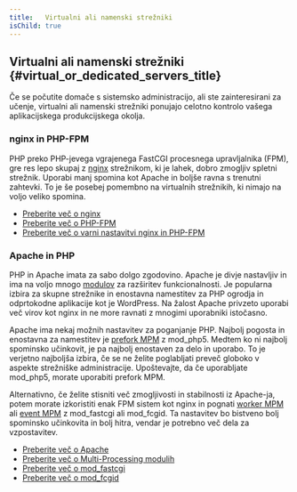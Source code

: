 ```yaml
---
title:   Virtualni ali namenski strežniki
isChild: true
---
```


## Virtualni ali namenski strežniki {#virtual_or_dedicated_servers_title}

Če se počutite domače s sistemsko administracijo, ali ste zainteresirani za učenje, virtualni ali namenski strežniki ponujajo celotno kontrolo vašega aplikacijskega produkcijskega okolja.

### nginx in PHP-FPM

PHP preko PHP-jevega vgrajenega FastCGI procesnega upravljalnika (FPM), gre res lepo skupaj z [nginx](http://nginx.org) strežnikom, ki je lahek, dobro zmogljiv spletni strežnik. Uporabi manj
spomina kot Apache in boljše ravna s trenutni zahtevki. To je še posebej pomembno na virtualnih strežnikih, ki nimajo na voljo veliko spomina.

* [Preberite več o nginx](http://nginx.org)
* [Preberite več o PHP-FPM](http://php.net/manual/en/install.fpm.php)
* [Preberite več o varni nastavitvi nginx in PHP-FPM](https://nealpoole.com/blog/2011/04/setting-up-php-fastcgi-and-nginx-dont-trust-the-tutorials-check-your-configuration/)

### Apache in PHP

PHP in Apache imata za sabo dolgo zgodovino. Apache je divje nastavljiv in ima na voljo mnogo [modulov](http://httpd.apache.org/docs/2.4/mod/) za razširitev funkcionalnosti. Je popularna izbira
za skupne strežnike in enostavna namestitev za PHP ogrodja in odprtokodne aplikacije kot je WordPress. Na žalost Apache privzeto uporabi več virov kot nginx in ne more ravnati z mnogimi uporabniki
istočasno.

Apache ima nekaj možnih nastavitev za poganjanje PHP. Najbolj pogosta in enostavna za namestitev je [prefork MPM](httpd://httpd.apache.org/docs/2.4/mod/prefork.html) z mod_php5. Medtem ko ni
najbolj spominsko učinkovit, je pa najbolj enostaven za delo in uporabo. To je verjetno najboljša izbira, če se ne želite poglabljati preveč globoko v aspekte strežniške administracije. Upoštevajte,
da če uporabljate mod_php5, morate uporabiti prefork MPM.

Alternativno, če želite stisniti več zmogljivosti in stabilnosti iz Apache-ja, potem morate izkoristiti enak FPM sistem kot nginx in pognati [worker MPM](http://httpd.apache.org/docs/2.4/mod/worker.html) ali [event MPM](http://httpd.apache.org/docs/2.4/mod/event.html) z mod_fastcgi ali mod_fcgid. Ta nastavitev bo bistveno bolj spominsko učinkovita in bolj hitra, vendar je potrebno več dela za vzpostavitev.

* [Preberite več o Apache](http://httpd.apache.org/)
* [Preberite več o Multi-Processing modulih](http://httpd.apache.org/docs/2.4/mod/mpm_common.html)
* [Preberite več o mod_fastcgi](http://www.fastcgi.com/mod_fastcgi/docs/mod_fastcgi.html)
* [Preberite več o mod_fcgid](http://httpd.apache.org/mod_fcgid/)

